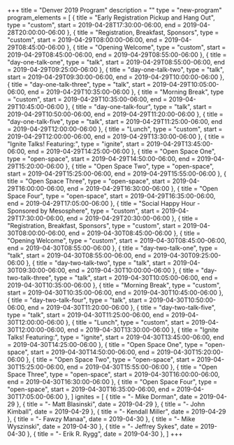 +++
title = "Denver 2019 Program"
description = ""
type = "new-program"
program_elements = [
    { title = "Early Registration Pickup and Hang Out", type = "custom", start = 2019-04-28T17:30:00-06:00, end = 2019-04-28T20:00:00-06:00 },
    { title = "Registration, Breakfast, Sponsors", type = "custom", start = 2019-04-29T08:00:00-06:00, end = 2019-04-29T08:45:00-06:00 },
    { title = "Opening Welcome", type = "custom", start = 2019-04-29T08:45:00-06:00, end = 2019-04-29T08:55:00-06:00 },
    { title = "day-one-talk-one", type = "talk", start = 2019-04-29T08:55:00-06:00, end = 2019-04-29T09:25:00-06:00 },
    { title = "day-one-talk-two", type = "talk", start = 2019-04-29T09:30:00-06:00, end = 2019-04-29T10:00:00-06:00 },
    { title = "day-one-talk-three", type = "talk", start = 2019-04-29T10:05:00-06:00, end = 2019-04-29T10:35:00-06:00 },
    { title = "Morning Break", type = "custom", start = 2019-04-29T10:35:00-06:00, end = 2019-04-29T10:45:00-06:00 },
    { title = "day-one-talk-four", type = "talk", start = 2019-04-29T10:50:00-06:00, end = 2019-04-29T11:20:00-06:00 },
    { title = "day-one-talk-five", type = "talk", start = 2019-04-29T11:25:00-06:00, end = 2019-04-29T12:00:00-06:00 },
    { title = "Lunch", type = "custom", start = 2019-04-29T12:00:00-06:00, end = 2019-04-29T13:30:00-06:00 },
    { title = "Ignite Talks! Featuring:", type = "ignite", start = 2019-04-29T13:45:00-06:00, end = 2019-04-29T14:25:00-06:00 },
    { title = "Open Space One", type = "open-space", start = 2019-04-29T14:50:00-06:00, end = 2019-04-29T15:20:00-06:00 },
    { title = "Open Space Two", type = "open-space", start = 2019-04-29T15:25:00-06:00, end = 2019-04-29T15:55:00-06:00 },
    { title = "Open Space Three", type = "open-space", start = 2019-04-29T16:00:00-06:00, end = 2019-04-29T16:30:00-06:00 },
    { title = "Open Space Four", type = "open-space", start = 2019-04-29T16:35:00-06:00, end = 2019-04-29T17:05:00-06:00 },
    { title = "Social Happy Hour - Sponsored by Mesosphere", type = "custom", start = 2019-04-29T17:30:00-06:00, end = 2019-04-29T20:30:00-06:00 },
    { title = "Registration, Breakfast, Sponsors", type = "custom", start = 2019-04-30T08:00:00-06:00, end = 2019-04-30T08:45:00-06:00 },
    { title = "Opening Welcome", type = "custom", start = 2019-04-30T08:45:00-06:00, end = 2019-04-30T08:55:00-06:00 },
    { title = "day-two-talk-one", type = "talk", start = 2019-04-30T08:55:00-06:00, end = 2019-04-30T09:25:00-06:00 },
    { title = "day-two-talk-two", type = "talk", start = 2019-04-30T09:30:00-06:00, end = 2019-04-30T10:00:00-06:00 },
    { title = "day-two-talk-three", type = "talk", start = 2019-04-30T10:05:00-06:00, end = 2019-04-30T10:35:00-06:00 },
    { title = "Morning Break", type = "custom", start = 2019-04-30T10:35:00-06:00, end = 2019-04-30T10:45:00-06:00 },
    { title = "day-two-talk-four", type = "talk", start = 2019-04-30T10:50:00-06:00, end = 2019-04-30T11:20:00-06:00 },
    { title = "day-two-talk-five", type = "talk", start = 2019-04-30T11:25:00-06:00, end = 2019-04-30T12:00:00-06:00 },
    { title = "Lunch", type = "custom", start = 2019-04-30T12:00:00-06:00, end = 2019-04-30T13:30:00-06:00 },
    { title = "Ignite Talks! Featuring:", type = "ignite", start = 2019-04-30T13:45:00-06:00, end = 2019-04-30T14:25:00-06:00 },
    { title = "Open Space One", type = "open-space", start = 2019-04-30T14:50:00-06:00, end = 2019-04-30T15:20:00-06:00 },
    { title = "Open Space Two", type = "open-space", start = 2019-04-30T15:25:00-06:00, end = 2019-04-30T15:55:00-06:00 },
    { title = "Open Space Three", type = "open-space", start = 2019-04-30T16:00:00-06:00, end = 2019-04-30T16:30:00-06:00 },
    { title = "Open Space Four", type = "open-space", start = 2019-04-30T16:35:00-06:00, end = 2019-04-30T17:05:00-06:00 },
]
ignites = [
    { title = "- Mike Dorman", date = 2019-04-29 },
    { title = "- Matt Blasinski", date = 2019-04-29 },
    { title = "- John Kimball", date = 2019-04-29 },
    { title = "- Kendall Miller", date = 2019-04-29 },
    { title = "- Fawzy Manaa", date = 2019-04-30 },
    { title = "- Mike Wyszinski", date = 2019-04-30 },
    { title = "- Jeffrey Sykes", date = 2019-04-30 },
    { title = "- Erik R. Rygg", date = 2019-04-30 },
]
+++

